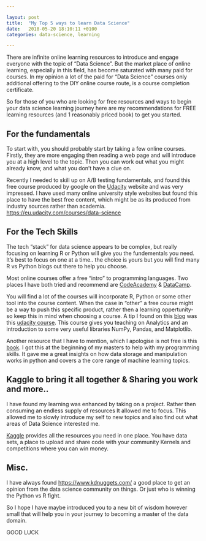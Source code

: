 ```yaml
---

layout: post
title:  "My Top 5 ways to learn Data Science"
date:   2018-05-20 18:10:11 +0100
categories: data-science, learning

---
```




There are infinite online learning resources to introduce and engage everyone with the topic of “Data Science”. But the market place of online learning, especially in this field, has become saturated with many paid for courses. In my opinion a lot of the paid for “Data Science” courses only additional offering to the DIY online course route, is a course completion certificate. 

So for those of you who are looking for free resources and ways to begin your data science learning journey here are my recommendations for FREE learning resources (and 1 reasonably priced book) to get you started. 

## For the fundamentals 

To start with, you should probably start by taking a few online courses. Firstly, they are more engaging then reading a web page and will introduce you at a high level to the topic. Then you can work out what you might already know, and what you don’t have a clue on. 

Recently I needed to skill up on A/B testing fundamentals,  and found this free course produced by google on the [Udacity][udacity] website and was very impressed.  I have used many online university style websites but found this place to have the best free content, which might be as its produced from industry sources  rather than academia. 
https://eu.udacity.com/courses/data-science

## For the Tech Skills 

The tech “stack” for data science appears to be complex, but really focusing on learning R or Python will give you the fundementals you need. It’s best to focus on one at a time.. the choice is yours but you will find many R vs Python blogs out there to help you choose. 

Most online courses offer a free “intro” to programming languages. Two places I have both tried and recommend are [CodeAcademy][codeaccademy] & [DataCamp][data-camp]. 

You will find a lot of the courses will incorporate R, Python or some other tool into the course content. When the case in “other” a  free course might be a way to push this specific product, rather then a learning oppertunity- so keep this in mind when choosing a course. 
A tip I found on this [blog][Best-DS-Courses] was this [udacity course][udacity-intro]. This course gives you teaching on Analytics and an introduction to some very useful libraries NumPy, Pandas, and Matplotlib. 

Another resource that I have to mention, which I apologise is not free is this [book][kdnuggets]. I got this at the beginning of my masters to help with my programming skills. It gave me a great insights on how data storage and manipulation works in python and covers a the core range of machine learning topics. 

## Kaggle to bring it all together & Sharing you work and more..  

I have found my learning was enhanced by taking on a project. Rather then consuming an endless supply of resources It allowed me to focus. This allowed me to slowly introduce my self to new topics and also find out what areas of Data Science interested me. 

[Kaggle][kaggle] provides all the resources you need in one place. You have data sets, a place to upload and share code with your community Kernels and competitions where you can win money. 

## Misc.

I have always found https://www.kdnuggets.com/ a good place to get an opinion from the data science community on things. Or just who is winning the Python vs R fight. 

So I hope I have maybe introduced you to a new bit of wisdom however small that will help you in your journey to becoming a master of the data domain. 


GOOD LUCK 

[udacity]: https://eu.udacity.com/courses/data-science
[Best-DS-Courses]:  https://medium.freecodecamp.org/i-ranked-all-the-best-data-science-intro-courses-based-on-thousands-of-data-points-db5dc7e3eb8e
[udacity-intro]:  https://www.class-central.com/course/udacity-intro-to-data-analysis-4937 
[oreilly]:  http://shop.oreilly.com/product/0636920033400.do
[kdnuggets]: https://www.kdnuggets.com/ 
[kaggle]: https://www.kaggle.com/
[data-camp]: https://www.datacamp.com/home
[codeaccademy]: https://www.codecademy.com/learn

